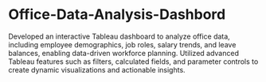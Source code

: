 # Office-Data-Analysis-Dashbord
Developed an interactive Tableau dashboard to analyze office data, including employee demographics, job roles, salary trends, and leave balances, enabling data-driven workforce planning. Utilized advanced Tableau features such as filters, calculated fields, and parameter controls to create dynamic visualizations and actionable insights.
